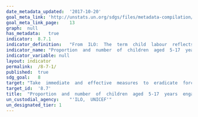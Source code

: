 ```yaml
---	
date_metadata_updated:	'2017-10-20'  
goal_meta_link:	'http://unstats.un.org/sdgs/files/metadata-compilation/Metadata-Goal-8.pdf'
goal_meta_link_page:	13
graph:	null
has_metadata:	true
indicator:	8.7.1
indicator_definition:	"From  ILO:  The  term  child  labour  reflects  the  engagement  of  children  in  prohibited  work  and,  more  generally,  in  types  of  work  to  be  eliminated  as  socially  and  morally  undesirable  as  guided  by  national  legislation,  the  ILO  Minimum  Age  Convention,  1973  (No.  138),  and  the  Worst  Forms  of  Child  Labour  Convention,  1999  (No.  182),  their  respective  supplementing  Recommendations  (Nos  146  and  190),  and  the  United  Nations  Convention  on  the  Rights  of  the  Child.  The  statistical  measurement  framework  for  child  labour  is  structured  around  (i)  the  age  of  the  child;  (ii)  the  productive  activities  by  the  child,  including  their  nature  and  the  conditions  under  which  these  are  performed,  and  the  duration  of  engagement  by  the  child  in  such  activities.  For  the  purpose  of  statistical  measurement,  children  engaged  in  child  labour  include  all  persons  aged  5  to  17  years  who,  during  a  specified  time  period,  were  engaged  in  one  or  more  of  the  following  categories  of  activities:  \t(a)  worst  forms  of  child  labour,  (as  described  in  paragraphs  1730,  18th  ICLS  resolution);  \t(b)  employment  below  the  minimum  age,  (as  described  in  paragraphs  32  and  33  of  the  18th  ICLS  resolution);  and  \t(c)  hazardous  unpaid  household  services,  (as  described  in  paragraphs  36  and  37  of  the  18th  ICLS  resolution),  applicable  where  the  general  production  boundary  is  used  as  the  measurement  framework.  From  UNICEF:  This  indicator  provides  the  proportion  of  children  aged  5-17  years  who  are  engaged  in  child  labour.  It  is  calculated  by  dividing  the  number  of  children  aged  5-17  years  who  are  reported  to  have  been  engaged  in  child  labour  in  the  past  week  by  the  total  number  of  children  aged  5-17  in  the  population."
indicator_name:	"Proportion  and  number  of  children  aged  5-17  years  engaged  in  child  labour,  by  sex  and  age"
indicator_variable:	null
layout:	indicator
permalink:	/8-7-1/
published:	true
sdg_goal:	8
target:	"Take  immediate  and  effective  measures  to  eradicate  forced  labour,  end  modern  slavery  and  human  trafficking  and  secure  the  prohibition  and  elimination  of  the  worst  forms  of  child  labour,  including  recruitment  and  use  of  child  soldiers,  and  by  2025  end  child  labour  in  all  its  forms."
target_id:	'8.7'
title:	"Proportion  and  number  of  children  aged  5-17  years  engaged  in  child  labour,  by  sex  and  age"
un_custodial_agency:	"'ILO,  UNICEF'"
un_designated_tier:	1
---	
```

